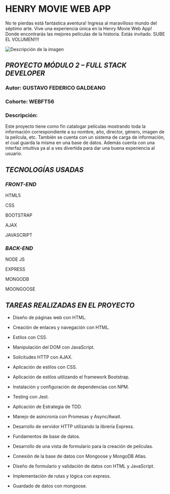 

# **HENRY MOVIE WEB APP**

No te pierdas está fantástica aventura! Ingresa al maravilloso mundo del séptimo arte. Vive una experiencia única en la Henry Movie Web App! Donde encontrarás las mejores películas de la historia. Estás invitado. SUBE EL VOLUMEN!!!!



![Descripción de la imagen](/front/img/readme_image.png)





## **_PROYECTO MÓDULO 2 – FULL STACK DEVELOPER_**

### **Autor**: GUSTAVO FEDERICO GALDEANO

### **Cohorte**: WEBFT56

### **Descripción**:
Este proyecto tiene como fin catalogar películas mostrando toda la información correspondiente a su nombre, año, director, género, imagen de la película, etc. También se cuenta con un sistema de carga de información, el cual  guarda la misma en una base de datos. Además cuenta con una interfaz intuitiva ya al a ves divertida para dar una buena experiencia al usuario.

## **_TECNOLOGÍAS USADAS_**

### _FRONT-END_

HTML5

CSS

BOOTSTRAP

AJAX

JAVASCRIPT



### _BACK-END_

NODE JS

EXPRESS

MONGODB

MOONGOOSE



## _TAREAS REALIZADAS EN EL PROYECTO_

- Diseño de páginas web con HTML.

- Creación de enlaces y navegación con HTML.

- Estilos con CSS.

- Manipulación del DOM con JavaScript.

- Solicitudes HTTP con AJAX.

- Aplicación de estilos con CSS.

- Aplicación de estilos utilizando el framework Bootstrap.

- Instalación y configuración de dependencias con NPM.    

- Testing con Jest.

- Aplicación de Estrategia de TDD.

- Manejo de asincronía con Promesas y Async/Await.

- Desarrollo de servidor HTTP utilizando la librería Express.

- Fundamentos de base de datos.

-	Desarrollo de una vista de formulario para la creación de películas.

- Conexión de la base de datos con Mongoose y MongoDB Atlas.

- Diseño de formulario y validación de datos con HTML y JavaScript.

- Implementación de rutas y lógica con express.

- Guardado de datos con mongoose.




